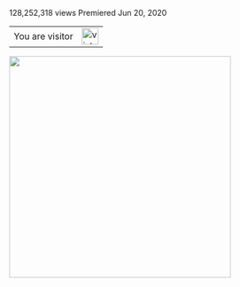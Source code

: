 128,252,318 views Premiered Jun 20, 2020

<table>
  <tr>
    <td>You are visitor</td>
    <td><img src="https://profile-counter.glitch.me/Tiktodz/count.svg" alt="vistor count" height="30" /></td>
  </tr>
</table>

<td><img src="https://scontent.fjog3-1.fna.fbcdn.net/v/t31.18172-8/19238074_1360629904013584_1800727292479522462_o.jpg?_nc_cat=107&ccb=1-5&_nc_sid=973b4a&_nc_ohc=3kUxsbfhaLwAX_ZAmoQ&_nc_ht=scontent.fjog3-1.fna&oh=1a0212220e4b888bb2255d78ecc48e23&oe=617E77DB" height="400" /></td>
